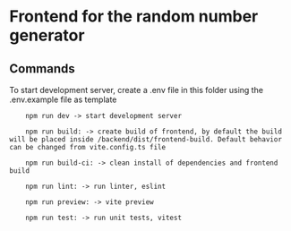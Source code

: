 # Frontend for the random number generator

## Commands

To start development server, create a .env file in this folder using the .env.example file as template

```
    npm run dev -> start development server

    npm run build: -> create build of frontend, by default the build will be placed inside /backend/dist/frontend-build. Default behavior can be changed from vite.config.ts file

    npm run build-ci: -> clean install of dependencies and frontend build

    npm run lint: -> run linter, eslint

    npm run preview: -> vite preview

    npm run test: -> run unit tests, vitest
```

